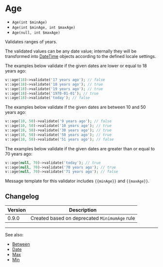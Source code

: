 # Age

- `Age(int $minAge)`
- `Age(int $minAge, int $maxAge)`
- `Age(null, int $maxAge)`

Validates ranges of years.

The validated values can be any date value; internally they will be transformed
into [DateTime](http://php.net/manual/en/class.datetime.php) objects according
to the defined locale settings.

The examples below validate if the given dates are lower or equal to 18 years ago:
```php
v::age(18)->validate('17 years ago'); // false
v::age(18)->validate('18 years ago'); // true
v::age(18)->validate('19 years ago'); // true
v::age(18)->validate('1970-01-01'); // true
v::age(18)->validate('today'); // false
```

The examples below validate if the given dates are between 10 and 50 years ago:
```php
v::age(10, 50)->validate('9 years ago'); // false
v::age(10, 50)->validate('10 years ago'); // true
v::age(10, 50)->validate('30 years ago'); // true
v::age(10, 50)->validate('50 years ago'); // true
v::age(10, 50)->validate('51 years ago'); // false
```

The examples below validate if the given dates are greater than or equal to 70 years ago:
```php
v::age(null, 70)->validate('today'); // true
v::age(null, 70)->validate('70 years ago'); // true
v::age(null, 70)->validate('71 years ago'); // false
```

Message template for this validator includes `{{minAge}}` and `{{maxAge}}`.

## Changelog

Version | Description
--------|-------------
  0.9.0 | Created based on deprecated `MinimumAge` rule

***
See also:

  * [Between](Between.md)
  * [Date](Date.md)
  * [Max](Max.md)
  * [Min](Min.md)
